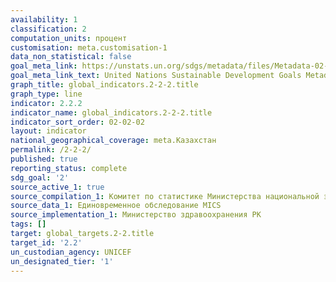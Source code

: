 ```yaml
---
availability: 1
classification: 2
computation_units: процент
customisation: meta.customisation-1
data_non_statistical: false
goal_meta_link: https://unstats.un.org/sdgs/metadata/files/Metadata-02-02-02a.pdf
goal_meta_link_text: United Nations Sustainable Development Goals Metadata (pdf 232kB)
graph_title: global_indicators.2-2-2.title
graph_type: line
indicator: 2.2.2
indicator_name: global_indicators.2-2-2.title
indicator_sort_order: 02-02-02
layout: indicator
national_geographical_coverage: meta.Казахстан
permalink: /2-2-2/
published: true
reporting_status: complete
sdg_goal: '2'
source_active_1: true
source_compilation_1: Комитет по статистике Министерства национальной экономики РК
source_data_1: Единовременное обследование МICS
source_implementation_1: Министерство здравоохранения РК
tags: []
target: global_targets.2-2.title
target_id: '2.2'
un_custodian_agency: UNICEF
un_designated_tier: '1'
---
```


